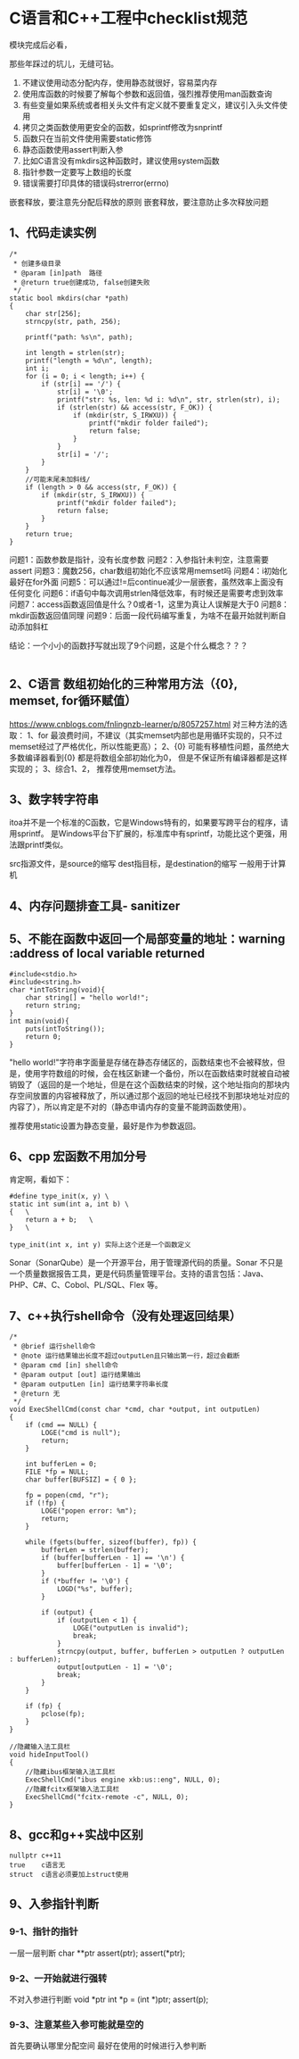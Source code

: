 # C语言和C++工程中checklist规范

模块完成后必看，

那些年踩过的坑儿，无缝可钻。

1. 不建议使用动态分配内存，使用静态就很好，容易菜内存
2. 使用库函数的时候要了解每个参数和返回值，强烈推荐使用man函数查询
3. 有些变量如果系统或者相关头文件有定义就不要重复定义，建议引入头文件使用
4. 拷贝之类函数使用更安全的函数，如sprintf修改为snprintf
5. 函数只在当前文件使用需要static修饰
6. 静态函数使用assert判断入参
7. 比如C语言没有mkdirs这种函数时，建议使用system函数
8. 指针参数一定要写上数组的长度
9. 错误需要打印具体的错误码strerror(errno)




嵌套释放，要注意先分配后释放的原则
嵌套释放，要注意防止多次释放问题






## 1、代码走读实例
```
/*
 * 创建多级目录
 * @param [in]path  路径
 * @return true创建成功, false创建失败
 */
static bool mkdirs(char *path)
{
    char str[256];
    strncpy(str, path, 256);

    printf("path: %s\n", path);

    int length = strlen(str);
    printf("length = %d\n", length);
    int i;
    for (i = 0; i < length; i++) {
        if (str[i] == '/') {
            str[i] = '\0';
            printf("str: %s, len: %d i: %d\n", str, strlen(str), i);
            if (strlen(str) && access(str, F_OK)) {
                if (mkdir(str, S_IRWXU)) {
                    printf("mkdir folder failed");
                    return false;
                }
            }
            str[i] = '/';
        }
    }
    //可能末尾未加斜线/
    if (length > 0 && access(str, F_OK)) {
        if (mkdir(str, S_IRWXU)) {
            printf("mkdir folder failed");
            return false;
        }
    }
    return true;
}
```
问题1：函数参数是指针，没有长度参数
问题2：入参指针未判空，注意需要assert
问题3：魔数256，char数组初始化不应该常用memset吗
问题4：i初始化最好在for外面
问题5：可以通过!=后continue减少一层嵌套，虽然效率上面没有任何变化
问题6：if语句中每次调用strlen降低效率，有时候还是需要考虑到效率
问题7：access函数返回值是什么？0或者-1，这里为真让人误解是大于0
问题8：mkdir函数返回值同理
问题9：后面一段代码编写重复，为啥不在最开始就判断自动添加斜杠

结论：一个小小的函数抒写就出现了9个问题，这是个什么概念？？？

```

```




## 2、C语言 数组初始化的三种常用方法（{0}, memset, for循环赋值）
https://www.cnblogs.com/fnlingnzb-learner/p/8057257.html
对三种方法的选取：
1、for 最浪费时间，不建议（其实memset内部也是用循环实现的，只不过memset经过了严格优化，所以性能更高）；
2、{0} 可能有移植性问题，虽然绝大多数编译器看到{0} 都是将数组全部初始化为0， 但是不保证所有编译器都是这样实现的；
3、综合1、2， 推荐使用memset方法。

## 3、数字转字符串
itoa并不是一个标准的C函数，它是Windows特有的，如果要写跨平台的程序，请用sprintf。
是Windows平台下扩展的，标准库中有sprintf，功能比这个更强，用法跟printf类似。

src指源文件，是source的缩写
dest指目标，是destination的缩写
一般用于计算机

## 4、内存问题排查工具- sanitizer

## 5、不能在函数中返回一个局部变量的地址：warning :address of local variable returned
```
#include<stdio.h>
#include<string.h>
char *intToString(void){
	char string[] = "hello world!";
	return string;
}
int main(void){
	puts(intToString());
	return 0;
}
```

"hello world!"字符串字面量是存储在静态存储区的，函数结束也不会被释放，但是，使用字符数组的时候，会在栈区新建一个备份，所以在函数结束时就被自动被销毁了（返回的是一个地址，但是在这个函数结束的时候，这个地址指向的那块内存空间放置的内容被释放了，所以通过那个返回的地址已经找不到那块地址对应的内容了），所以肯定是不对的（静态申请内存的变量不能跨函数使用）。

推荐使用static设置为静态变量，最好是作为参数返回。


## 6、cpp 宏函数不用加分号
肯定啊，看如下：
```
#define type_init(x, y) \
static int sum(int a, int b) \
{	\
	return a + b;	\
}	\

type_init(int x, int y) 实际上这个还是一个函数定义
```

Sonar（SonarQube）是一个开源平台，用于管理源代码的质量。Sonar 不只是一个质量数据报告工具，更是代码质量管理平台。支持的语言包括：Java、PHP、C#、C、Cobol、PL/SQL、Flex 等。

## 7、c++执行shell命令（没有处理返回结果）
```
/*
 * @brief 运行shell命令
 * @note 运行结果输出长度不超过outputLen且只输出第一行，超过会截断
 * @param cmd [in] shell命令
 * @param output [out] 运行结果输出
 * @param outputLen [in] 运行结果字符串长度
 * @return 无
 */
void ExecShellCmd(const char *cmd, char *output, int outputLen)
{
    if (cmd == NULL) {
        LOGE("cmd is null");
        return;
    }

    int bufferLen = 0;
    FILE *fp = NULL;
    char buffer[BUFSIZ] = { 0 };

    fp = popen(cmd, "r");
    if (!fp) {
        LOGE("popen error: %m");
        return;
    }

    while (fgets(buffer, sizeof(buffer), fp)) {
        bufferLen = strlen(buffer);
        if (buffer[bufferLen - 1] == '\n') {
            buffer[bufferLen - 1] = '\0';
        }
        if (*buffer != '\0') {
            LOGD("%s", buffer);
        }

        if (output) {
            if (outputLen < 1) {
                LOGE("outputLen is invalid");
                break;
            }
            strncpy(output, buffer, bufferLen > outputLen ? outputLen : bufferLen);
            output[outputLen - 1] = '\0';
            break;
        }
    }

    if (fp) {
        pclose(fp);
    }
}

//隐藏输入法工具栏
void hideInputTool()
{
    //隐藏ibus框架输入法工具栏
    ExecShellCmd("ibus engine xkb:us::eng", NULL, 0);
    //隐藏fcitx框架输入法工具栏
    ExecShellCmd("fcitx-remote -c", NULL, 0);
}
```

## 8、gcc和g++实战中区别
```
nullptr	c++11
true	c语言无
struct	c语言必须要加上struct使用
```

## 9、入参指针判断

### 9-1、指针的指针
一层一层判断
char **ptr
assert(ptr);
assert(*ptr);

### 9-2、一开始就进行强转
不对入参进行判断
void *ptr
int *p = (int *)ptr;
assert(p);

### 9-3、注意某些入参可能就是空的
首先要确认哪里分配空间
最好在使用的时候进行入参判断





